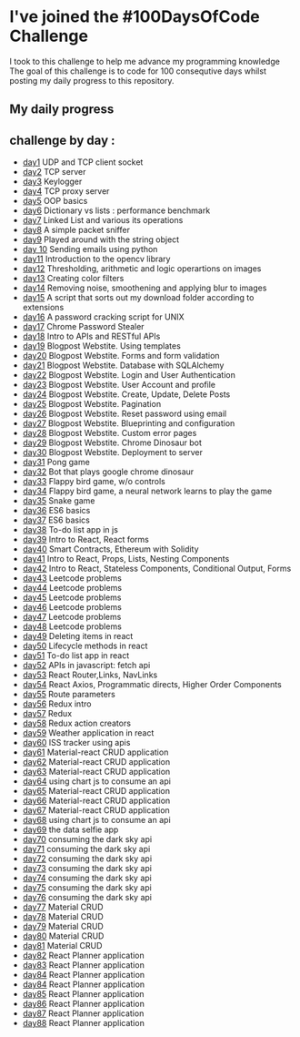 # I've joined the #100DaysOfCode Challenge
I took to this challenge to help me advance my programming knowledge
The goal of this challenge is to code for 100 consequtive days whilst posting my daily progress to this repository.





## My daily progress
## challenge by day :

* [day1](day1/) UDP and TCP client socket 
* [day2](day2/) TCP server
* [day3](day3/) Keylogger
* [day4](day4/) TCP proxy server
* [day5](day5/) OOP basics
* [day6](day6/) Dictionary vs lists : performance benchmark
* [day7](day7/) Linked List and various its operations
* [day8](day8/) A simple packet sniffer
* [day9](day9/) Played around with the string object
* [day 10](day-10/) Sending emails using python 
* [day11](day11/) Introduction to the opencv library
* [day12](day12/) Thresholding, arithmetic and logic operartions on images
* [day13](day13/) Creating color filters
* [day14](day14/) Removing noise, smoothening and applying blur to images
* [day15](day15/) A script that sorts out my download folder according to extensions
* [day16](day16/) A password cracking script for UNIX
* [day17](day17/) Chrome Password Stealer
* [day18](day18/) Intro to APIs and RESTful APIs 
* [day19](day19/) Blogpost Webstite. Using templates
* [day20](day20/) Blogpost Webstite. Forms and form validation
* [day21](day21/) Blogpost Webstite. Database with SQLAlchemy
* [day22](day22/) Blogpost Webstite. Login and User Authentication
* [day23](day23/) Blogpost Webstite. User Account and profile
* [day24](day24/) Blogpost Webstite. Create, Update, Delete Posts
* [day25](day25/) Blogpost Webstite. Pagination
* [day26](day26/) Blogpost Webstite. Reset password using email
* [day27](day27/) Blogpost Webstite. Blueprinting and configuration
* [day28](day28/) Blogpost Webstite. Custom error pages
* [day29](day29/) Blogpost Webstite. Chrome Dinosaur bot
* [day30](day30/) Blogpost Webstite. Deployment to server
* [day31](day31/) Pong game
* [day32](day32/) Bot that plays google chrome dinosaur
* [day33](day33/) Flappy bird game, w/o controls
* [day34](day34/) Flappy bird game, a neural network learns to play the game
* [day35](day35/) Snake game
* [day36](day36/) ES6 basics
* [day37](day37/) ES6 basics
* [day38](day38/) To-do list app in js
* [day39](day39/) Intro to React, React forms
* [day40](day40/) Smart Contracts, Ethereum with Solidity
* [day41](day41/) Intro to React, Props, Lists, Nesting Components
* [day42](day42/) Intro to React, Stateless Components, Conditional Output, Forms
* [day43](day43/) Leetcode problems 
* [day44](day44/) Leetcode problems 
* [day45](day45/) Leetcode problems 
* [day46](day46/) Leetcode problems 
* [day47](day47/) Leetcode problems 
* [day48](day48/) Leetcode problems 
* [day49](day49/) Deleting items in react
* [day50](day50/) Lifecycle methods in react
* [day51](day51/) To-do list app in react
* [day52](day52/) APIs in javascript: fetch api
* [day53](day53/) React Router,Links, NavLinks
* [day54](day54/) React Axios, Programmatic directs, Higher Order Components
* [day55](day55/) Route parameters
* [day56](day56/) Redux intro
* [day57](day57/) Redux
* [day58](day58/) Redux action creators
* [day59](day59/) Weather application in react
* [day60](day60/) ISS tracker using apis 
* [day61](day61/) Material-react CRUD application
* [day62](day62/) Material-react CRUD application
* [day63](day63/) Material-react CRUD application
* [day64](day64/) using chart js to consume an api
* [day65](day65/) Material-react CRUD application
* [day66](day66/) Material-react CRUD application
* [day67](day67/) Material-react CRUD application
* [day68](day68/) using chart js to consume an api
* [day69](day69/) the data selfie app
* [day70](day70/) consuming the dark sky api
* [day71](day71/) consuming the dark sky api
* [day72](day72/) consuming the dark sky api
* [day73](day73/) consuming the dark sky api
* [day74](day74/) consuming the dark sky api
* [day75](day75/) consuming the dark sky api
* [day76](day76/) consuming the dark sky api
* [day77](day77/) Material CRUD
* [day78](day78/) Material CRUD
* [day79](day79/) Material CRUD
* [day80](day80/) Material CRUD
* [day81](day81/) Material CRUD
* [day82](day82/) React Planner application
* [day83](day83/) React Planner application
* [day84](day84/) React Planner application
* [day84](day84/) React Planner application
* [day85](day85/) React Planner application
* [day86](day86/) React Planner application
* [day87](day87/) React Planner application
* [day88](day88/) React Planner application

